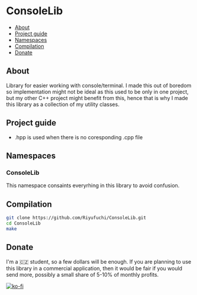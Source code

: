 # ConsoleLib

- [About](#about)
- [Project guide](#project-guide)
- [Namespaces](#namespaces)
- [Compilation](#compilation)
- [Donate](#donate)

## About

Library for easier working with console/terminal. I made this out of boredom so implementation might not be ideal as this used to be only in one project, but my other C++ project might benefit from this, hence that is why I made this library as a collection of my utility classes.

## Project guide

- .hpp is used when there is no coresponding .cpp file

## Namespaces

### ConsoleLib

This namespace consaints everyrhing in this library to avoid confusion.

## Compilation

   ```bash
   git clone https://github.com/Riyufuchi/ConsoleLib.git
   cd ConsoleLib
   make
   ```

## Donate

I'm a 🇨🇿 student, so a few dollars will be enough. If you are planning to use this library in a commercial application, then it would be fair if you would send more, possibly a small share of 5-10% of monthly profits.

[![ko-fi](https://ko-fi.com/img/githubbutton_sm.svg)](https://ko-fi.com/P5P11WTFL)
